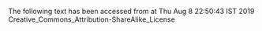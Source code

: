 The following text has been accessed from at Thu Aug 8 22:50:43 IST 2019
Creative_Commons_Attribution-ShareAlike_License

